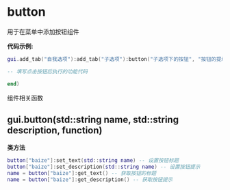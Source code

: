 # button

用于在菜单中添加按钮组件

**代码示例:**
```lua
gui.add_tab("自我选项"):add_tab("子选项"):button("子选项下的按钮", "按钮的提示", function()

-- 填写点击按钮后执行的功能代码

end)
```

组件相关函数

## gui.button(std::string name, std::string description, function)
**类方法**
```lua
button["baize"]:set_text(std::string name) -- 设置按钮标题
button["baize"]:set_description(std::string name) -- 设置按钮提示
name = button["baize"]:get_text() -- 获取按钮的标题
name = button["baize"]:get_description() -- 获取按钮提示
```

